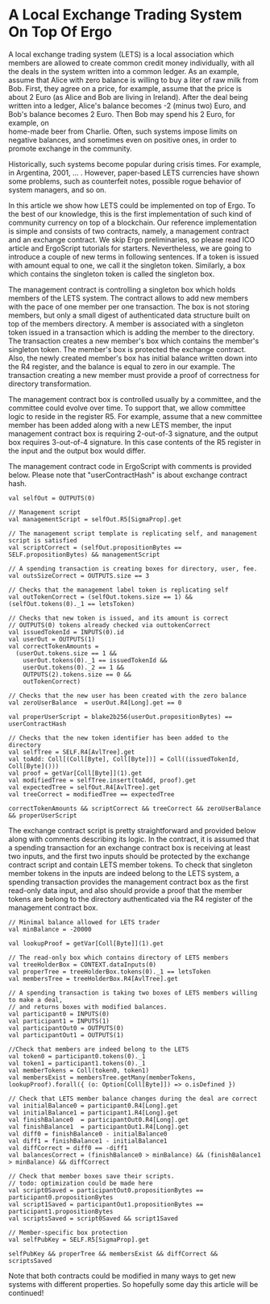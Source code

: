 A Local Exchange Trading System On Top Of Ergo
==============================================

 A local exchange trading system (LETS) is a local association which members are allowed to create common 
 credit money individually, with all the deals in the system written into a common ledger. 
 As an example, assume that Alice with zero balance is willing to buy a liter of raw milk from Bob.
 First, they agree on a price, for example, assume that the price is about 2 Euro (as Alice and Bob 
 are living in Ireland). After the deal being written into a ledger, Alice's balance becomes -2 (minus 
 two) Euro, and Bob's balance becomes 2 Euro. Then Bob may spend his 2 Euro, for example, on  
 home-made beer from Charlie. Often, such systems impose limits on negative balances, and sometimes 
 even on positive ones, in order to promote exchange in the community.
 
 Historically, such systems become popular during crisis times. For example, in Argentina, 2001,
 ... . However, paper-based LETS currencies have shown some problems, such as counterfeit notes, 
 possible rogue behavior of system managers, and so on. 
 
 In this article we show how LETS could be implemented on top of Ergo. To the best of our knowledge, this is 
 the first implementation of such kind of community currency on top of a blockchain.
 Our reference implementation 
 is simple and consists of two contracts, namely, a management contract and an exchange contract.
 We skip Ergo preliminaries, so please read ICO article and ErgoScript tutorials for starters.
 Nevertheless, we are going to introduce a couple of new terms in following sentences.
 If a token is issued with amount equal to one, we call it the singleton token. Similarly, 
 a box which contains the singleton token is called the singleton box.
 
 The management contract is controlling a singleton box which holds members of the LETS system. 
 The contract allows to add new members with the pace of one member per one transaction. The box
 is not storing members, but only a small digest of authenticated data structure built on top of
 the members directory. A member is associated with a singleton token issued in a transaction which
 is adding the member to the directory. The transaction creates a new member's box which contains
 the member's singleton token. The member's box is protected the exchange contract. Also, the newly
 created member's box has initial balance written down into the R4 register, and the balance is 
 equal to zero in our example. The transaction creating a new member must provide a proof of correctness for
 directory transformation.  
 
 The management contract box is controlled usually by a committee, and the committee could evolve over time. To support 
 that, we allow committee logic to reside in the register R5.
 For example, assume that a new committee member has been added along with a new LETS member,
 the input management contract box is requiring 2-out-of-3 signature, and the output box requires 3-out-of-4 signature.
 In this case contents of the R5 register in the input and the output box would differ.
 
 The management contract code in ErgoScript with comments is provided below. Please note that 
 "userContractHash" is about exchange contract hash. 
 
    val selfOut = OUTPUTS(0)
 
    // Management script
    val managementScript = selfOut.R5[SigmaProp].get
 
    // The management script template is replicating self, and management script is satisfied
    val scriptCorrect = (selfOut.propositionBytes == SELF.propositionBytes) && managementScript
 
    // A spending transaction is creating boxes for directory, user, fee.
    val outsSizeCorrect = OUTPUTS.size == 3
 
    // Checks that the management label token is replicating self
    val outTokenCorrect = (selfOut.tokens.size == 1) && (selfOut.tokens(0)._1 == letsToken)
 
    // Checks that new token is issued, and its amount is correct
    // OUTPUTS(0) tokens already checked via outtokenCorrect
    val issuedTokenId = INPUTS(0).id
    val userOut = OUTPUTS(1)
    val correctTokenAmounts =
      (userOut.tokens.size == 1 &&
        userOut.tokens(0)._1 == issuedTokenId &&
        userOut.tokens(0)._2 == 1 &&
        OUTPUTS(2).tokens.size == 0 &&
        outTokenCorrect)
 
    // Checks that the new user has been created with the zero balance
    val zeroUserBalance  = userOut.R4[Long].get == 0
 
    val properUserScript = blake2b256(userOut.propositionBytes) == userContractHash
 
    // Checks that the new token identifier has been added to the directory
    val selfTree = SELF.R4[AvlTree].get
    val toAdd: Coll[(Coll[Byte], Coll[Byte])] = Coll((issuedTokenId, Coll[Byte]()))
    val proof = getVar[Coll[Byte]](1).get
    val modifiedTree = selfTree.insert(toAdd, proof).get
    val expectedTree = selfOut.R4[AvlTree].get
    val treeCorrect = modifiedTree == expectedTree
 
    correctTokenAmounts && scriptCorrect && treeCorrect && zeroUserBalance && properUserScript       
 
 
 The exchange contract script is pretty straightforward and provided below along with comments describing its logic. In the 
 contract, it is assumed that a spending transaction for an exchange contract box is receiving at least two inputs, 
 and the first two inputs should be protected by the exchange contract script and contain LETS member tokens. To check
 that singleton member tokens in the inputs are indeed belong to the LETS system, a spending transaction provides the management
 contract box as the first read-only data input, and also should provide a proof that the member tokens are belong to 
 the directory authenticated via the R4 register of the management contract box. 
 
    // Minimal balance allowed for LETS trader
    val minBalance = -20000
 
    val lookupProof = getVar[Coll[Byte]](1).get
 
    // The read-only box which contains directory of LETS members
    val treeHolderBox = CONTEXT.dataInputs(0)
    val properTree = treeHolderBox.tokens(0)._1 == letsToken
    val membersTree = treeHolderBox.R4[AvlTree].get
 
    // A spending transaction is taking two boxes of LETS members willing to make a deal,
    // and returns boxes with modified balances.
    val participant0 = INPUTS(0)
    val participant1 = INPUTS(1)
    val participantOut0 = OUTPUTS(0)
    val participantOut1 = OUTPUTS(1)
 
    //Check that members are indeed belong to the LETS
    val token0 = participant0.tokens(0)._1
    val token1 = participant1.tokens(0)._1
    val memberTokens = Coll(token0, token1)
    val membersExist = membersTree.getMany(memberTokens, lookupProof).forall({ (o: Option[Coll[Byte]]) => o.isDefined })
 
    // Check that LETS member balance changes during the deal are correct
    val initialBalance0 = participant0.R4[Long].get
    val initialBalance1 = participant1.R4[Long].get
    val finishBalance0  = participantOut0.R4[Long].get
    val finishBalance1  = participantOut1.R4[Long].get
    val diff0 = finishBalance0 - initialBalance0
    val diff1 = finishBalance1 - initialBalance1
    val diffCorrect = diff0 == -diff1
    val balancesCorrect = (finishBalance0 > minBalance) && (finishBalance1 > minBalance) && diffCorrect
 
    // Check that member boxes save their scripts.
    // todo: optimization could be made here
    val script0Saved = participantOut0.propositionBytes == participant0.propositionBytes
    val script1Saved = participantOut1.propositionBytes == participant1.propositionBytes
    val scriptsSaved = script0Saved && script1Saved
 
    // Member-specific box protection
    val selfPubKey = SELF.R5[SigmaProp].get
 
    selfPubKey && properTree && membersExist && diffCorrect && scriptsSaved
    
 Note that both contracts could be modified in many ways to get new systems with different properties. So hopefully 
 some day this article will be continued!